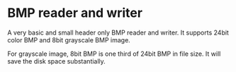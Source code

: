 # BMP reader and writer

A very basic and small header only BMP reader and writer. It supports 24bit color BMP and 8bit grayscale BMP image.


For grayscale image, 8bit BMP is one third of 24bit BMP in file size. It will save the disk space substantially. 
